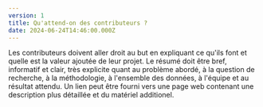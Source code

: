 ```yaml
---
version: 1
title: Qu'attend-on des contributeurs ?
date: 2024-06-24T14:46:00.000Z
---
```


Les contributeurs doivent aller droit au but en expliquant ce qu'ils font et quelle est la valeur ajoutée de leur projet. Le résumé doit être bref, informatif et clair, très explicite quant au problème abordé, à la question de recherche, à la méthodologie, à l'ensemble des données, à l'équipe et au résultat attendu. Un lien peut être fourni vers une page web contenant une description plus détaillée et du matériel additionel.

